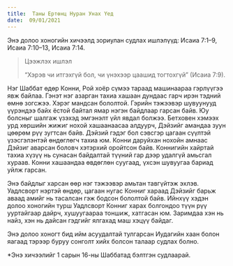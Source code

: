 ```yaml
---
title:  Таны Ертөнц Нуран Унах Үед
date:  09/01/2021
---
```


Энэ долоо хоногийн хичээлд зориулан судлах ишлэлүүд: Исаиа 7:1–9, Исаиа 7:10–13, Исаиа 7:14.

> <p>Цээжлэх ишлэл</p>
> “Хэрэв чи итгэхгүй бол, чи үнэхээр цаашид тогтохгүй” (Исаиа 7:9).

Нэг Шаббат өдөр Конни, Рой хоёр сүмээ тараад машинаараа гэрлүүгээ явж байлаа. Гэнэт нэг азарган тахиа хашаан дундаас гарч ирэн тэдний өмнө зогсжээ.  Хэрэг мандсан бололтой. Гэрийн тэжээвэр шувуунууд үүрэндээ байх ёстой байтал ямар нэгэн байдлаар гарсан байв. Юу болсныг шалгаж үзэхэд эмгэнэлт үйл явдал болжээ. Бетховен хэмээх урд хөршийн жижиг нохой хашаанаасаа алдуурч, Дэйзийг амандаа зуун цөөрөм рүү зугтсан байв. Дэйзий гэдэг бол сэвсгэр цагаан сүүлтэй үзэсгэлэнтэй өндөглөгч тахиа юм. Конни даруйхан нохойн амнаас Дэйзиг аварсан боловч хэтэрхий оройтсон байв. Коннигийн хайртай тахиа хүзүү нь сунасан байдалтай түүний гар дээр удалгүй амьсгал хураав. Конни хашаандаа өвдөглөн суугаад, үхсэн шувуугаа бариад уйлж гарсан.

Энэ байдлыг харсан өөр нэг тэжээвэр амьтан тавгүйтэж эхлэв. Уадлсворт нэртэй өндөр, цагаан нугас Конниг хараад Дэйзийг барьж аваад амийг нь тасалсан гэж бодсон бололтой байв. Ийнхүү хэдэн долоо хоногийн турш Уадлсворт Конниг харах болгондоо түүн рүү ууртайгаар дайрч, хушуугаараа тоншиж, хатгасан юм. Заримдаа хэн нь найз, хэн нь дайсан гэдгийг ялгахад маш хэцүү байдаг.

Энэ долоо хоногт бид ийм асуудалтай тулгарсан Иудагийн хаан болон яагаад тэрээр буруу сонголт хийх болсон талаар судлах болно.

*Энэ хичээлийг 1 сарын 16-ны Шаббатад бэлтгэн судлаарай.